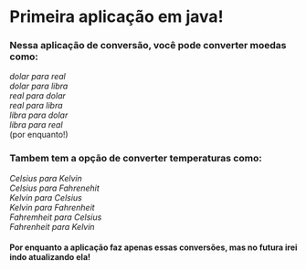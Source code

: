 <h1>Primeira aplicação em java!</h1>

<h3>Nessa aplicação de conversão, você pode converter moedas como:</h3>

<em>dolar para real</em>
<br>
<em>dolar para libra</em>
<br>
<em>real para dolar</em>
<br>
<em>real para libra </em>
<br>
<em>libra para dolar</em>
<br>
<em>libra para real</em>
<br>
(por enquanto!)
<br>

<h3>Tambem tem a  opção de converter temperaturas como:</h3>

<em>Celsius para Kelvin</em>
<br>
<em>Celsius para Fahrenehit</em>
<br>
<em>Kelvin para Celsius</em>
<br>
<em>Kelvin para Fahrenheit </em>
<br>
<em>Fahremheit para Celsius</em>
<br>
<em>Fahrenheit para Kelvin</em>
<br>

<h4> Por enquanto a aplicação faz apenas essas conversões, mas no futura irei indo atualizando ela!</h4>




